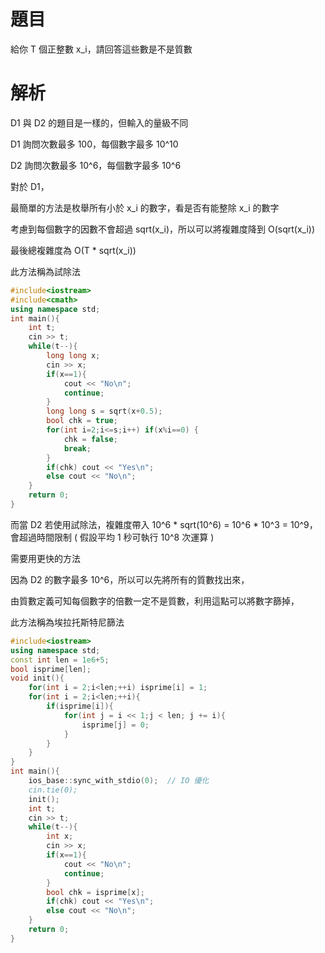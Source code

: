 # 題目
給你 T 個正整數 x_i，請回答這些數是不是質數

# 解析

D1 與 D2 的題目是一樣的，但輸入的量級不同

D1 詢問次數最多 100，每個數字最多 10^10

D2 詢問次數最多 10^6，每個數字最多 10^6

對於 D1，

最簡單的方法是枚舉所有小於 x_i 的數字，看是否有能整除 x_i 的數字

考慮到每個數字的因數不會超過 sqrt(x_i)，所以可以將複雜度降到 O(sqrt(x_i))

最後總複雜度為 O(T * sqrt(x_i))

此方法稱為試除法

```cpp
#include<iostream>
#include<cmath>
using namespace std;
int main(){
    int t;
    cin >> t;
    while(t--){
        long long x;
        cin >> x;
        if(x==1){
            cout << "No\n";
            continue;
        }
        long long s = sqrt(x+0.5);
        bool chk = true;
        for(int i=2;i<=s;i++) if(x%i==0) {
            chk = false;
            break;
        }
        if(chk) cout << "Yes\n";
        else cout << "No\n";
    }
    return 0;
}
```

而當 D2 若使用試除法，複雜度帶入 10^6 * sqrt(10^6) = 10^6 * 10^3 = 10^9，會超過時間限制 ( 假設平均 1 秒可執行 10^8 次運算 )

需要用更快的方法

因為 D2 的數字最多 10^6，所以可以先將所有的質數找出來，

由質數定義可知每個數字的倍數一定不是質數，利用這點可以將數字篩掉，

此方法稱為埃拉托斯特尼篩法

```cpp
#include<iostream>
using namespace std;
const int len = 1e6+5;
bool isprime[len];
void init(){
    for(int i = 2;i<len;++i) isprime[i] = 1;
    for(int i = 2;i<len;++i){
        if(isprime[i]){
            for(int j = i << 1;j < len; j += i){
                isprime[j] = 0;
            }
        }
    }
}
int main(){
  	ios_base::sync_with_stdio(0);  // IO 優化                                              \
    cin.tie(0);
    init();
    int t;
    cin >> t;
    while(t--){
        int x;
        cin >> x;
        if(x==1){
            cout << "No\n";
            continue;
        }
        bool chk = isprime[x];
        if(chk) cout << "Yes\n";
        else cout << "No\n";
    }
    return 0;
}
```

